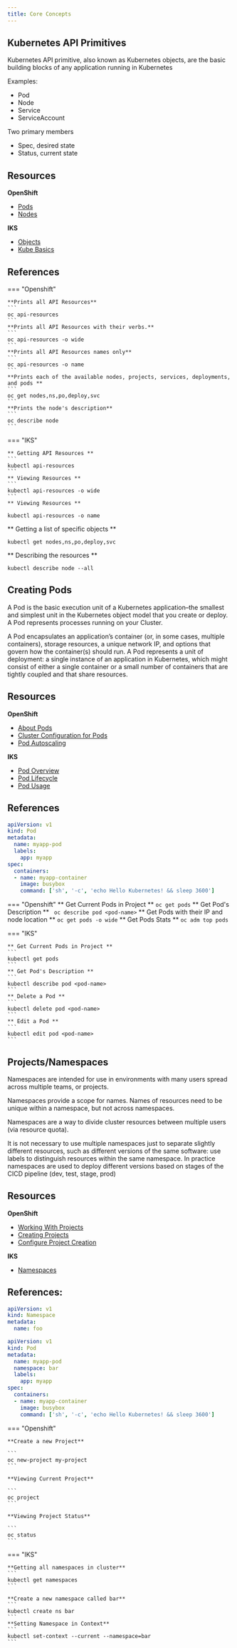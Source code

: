 ```yaml
---
title: Core Concepts
---
```



## Kubernetes API Primitives

Kubernetes API primitive, also known as Kubernetes objects, are the basic building blocks of any application running in Kubernetes

Examples:
- Pod
- Node
- Service
- ServiceAccount

Two primary members
- Spec, desired state
- Status, current state

## Resources

**OpenShift**
- [Pods](https://docs.openshift.com/container-platform/4.3/nodes/pods/nodes-pods-using.html)
- [Nodes](https://docs.openshift.com/container-platform/4.3/nodes/nodes/nodes-nodes-viewing.html)

**IKS**
- [Objects](https://kubernetes.io/docs/concepts/overview/working-with-objects/kubernetes-objects/)
- [Kube Basics](https://kubernetes.io/docs/tutorials/kubernetes-basics/)


## References

=== "Openshift"

    **Prints all API Resources**
    ```
    oc api-resources
    ```
    **Prints all API Resources with their verbs.**
    ```
    oc api-resources -o wide
    ```
    **Prints all API Resources names only**
    ```
    oc api-resources -o name
    ```
    **Prints each of the available nodes, projects, services, deployments, and pods ** 
    ```
    oc get nodes,ns,po,deploy,svc
    ```
    **Prints the node's description**
    ```
    oc describe node 
    ```



=== "IKS"

    ** Getting API Resources **
    ```
    kubectl api-resources
    ```
    ** Viewing Resources **
    ```
    kubectl api-resources -o wide
    ```
    ** Viewing Resources **
   ```
   kubectl api-resources -o name
   ```
   ** Getting a list of specific objects **
   ```
   kubectl get nodes,ns,po,deploy,svc
   ```
   ** Describing the resources **
   ```
   kubectl describe node --all
   ```


## Creating Pods
A Pod is the basic execution unit of a Kubernetes application–the smallest and simplest unit in the Kubernetes object model that you create or deploy. A Pod represents processes running on your Cluster.

A Pod encapsulates an application’s container (or, in some cases, multiple containers), storage resources, a unique network IP, and options that govern how the container(s) should run. A Pod represents a unit of deployment: a single instance of an application in Kubernetes, which might consist of either a single container or a small number of containers that are tightly coupled and that share resources.

## Resources

**OpenShift**
- [About Pods](https://docs.openshift.com/container-platform/4.3/nodes/pods/nodes-pods-using.html)
- [Cluster Configuration for Pods](https://docs.openshift.com/container-platform/4.3/nodes/pods/nodes-pods-configuring.html)
- [Pod Autoscaling](https://docs.openshift.com/container-platform/4.3/nodes/pods/nodes-pods-autoscaling.html)

**IKS**
- [Pod Overview](https://kubernetes.io/docs/concepts/workloads/pods/pod-overview/)
- [Pod Lifecycle](https://kubernetes.io/docs/concepts/workloads/pods/pod-lifecycle/)
- [Pod Usage](https://kubernetes.io/docs/concepts/workloads/pods/pod/)

## References

```yaml
apiVersion: v1
kind: Pod
metadata:
  name: myapp-pod
  labels:
    app: myapp
spec:
  containers:
  - name: myapp-container
    image: busybox
    command: ['sh', '-c', 'echo Hello Kubernetes! && sleep 3600']
```


=== "Openshift"
    ** Get Current Pods in Project **
    ```
    oc get pods
    ``` 
    ** Get Pod's Description **
    ``` 
    oc describe pod <pod-name>
    ```
    ** Get Pods with their IP and node location **
    ```
    oc get pods -o wide
    ```
    ** Get Pods Stats **
    ```
    oc adm top pods
    ```


=== "IKS"

    ** Get Current Pods in Project **
    ```
    kubectl get pods
    ``` 
    ** Get Pod's Description **
    ``` 
    kubectl describe pod <pod-name>
    ```
    ** Delete a Pod **
    ```
    kubectl delete pod <pod-name>
    ```
    ** Edit a Pod **
    ```
    kubectl edit pod <pod-name>
    ```


## Projects/Namespaces

Namespaces are intended for use in environments with many users spread across multiple teams, or projects.

Namespaces provide a scope for names. Names of resources need to be unique within a namespace, but not across namespaces.

Namespaces are a way to divide cluster resources between multiple users (via resource quota).

It is not necessary to use multiple namespaces just to separate slightly different resources, such as different versions of the same software: use labels to distinguish resources within the same namespace. In practice namespaces are used to deploy different versions based on stages of the CICD pipeline (dev, test, stage, prod)

## Resources

**OpenShift**
- [Working With Projects](https://docs.openshift.com/container-platform/4.3/applications/projects/working-with-projects.html)
- [Creating Projects](https://docs.openshift.com/container-platform/4.3/cli_reference/openshift_cli/getting-started-cli.html#creating-a-project)
- [Configure Project Creation](https://docs.openshift.com/container-platform/4.3/applications/projects/configuring-project-creation.html)

**IKS**
- [Namespaces](https://kubernetes.io/docs/concepts/overview/working-with-objects/namespaces/)

## References:

```yaml
apiVersion: v1
kind: Namespace
metadata:
  name: foo
```

```yaml
apiVersion: v1
kind: Pod
metadata:
  name: myapp-pod
  namespace: bar
  labels:
    app: myapp
spec:
  containers:
  - name: myapp-container
    image: busybox
    command: ['sh', '-c', 'echo Hello Kubernetes! && sleep 3600']
```


=== "Openshift"

    **Create a new Project** 

    ```
    oc new-project my-project
    ```

    **Viewing Current Project**

    ```
    oc project
    ```

    **Viewing Project Status**

    ```
    oc status
    ```

=== "IKS"

    **Getting all namespaces in cluster** 
    ```
    kubectl get namespaces
    ```

    **Create a new namespace called bar**
    ``` 
    kubectl create ns bar
    ```
    **Setting Namespace in Context**
    ``` 
    kubectl set-context --current --namespace=bar
    ```
